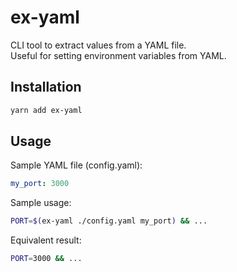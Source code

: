 # ex-yaml
CLI tool to extract values from a YAML file.  
Useful for setting environment variables from YAML.

## Installation
```bash
yarn add ex-yaml
```

## Usage

Sample YAML file (config.yaml):
```yaml
my_port: 3000
```

Sample usage:

```bash
PORT=$(ex-yaml ./config.yaml my_port) && ...
```

Equivalent result:
```bash
PORT=3000 && ...
```
